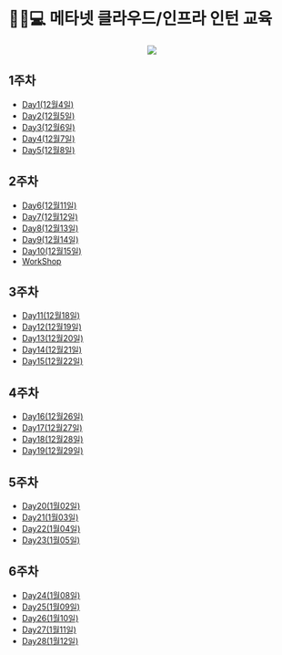 # 👨‍🎓💻 메타넷 클라우드/인프라 인턴 교육

<p align="center"> 
  <img src="https://github.com/JoEunSae/Metanet-Internship/assets/83803199/dc1ebfd9-71d0-4c8f-87f4-7a95e38c9fec">
</p>


## 1주차
- [Day1(12월4일)](./docs/Day1.md)
- [Day2(12월5일)](./docs/Day2.md)
- [Day3(12월6일)](./docs/Day3.md)
- [Day4(12월7일)](./docs/Day4.md)
- [Day5(12월8일)](./docs/Day5.md)


## 2주차
- [Day6(12월11일)](./docs/Day6.md)
- [Day7(12월12일)](./docs/Day7.md)
- [Day8(12월13일)](./docs/Day8.md)
- [Day9(12월14일)](./docs/Day9.md)
- [Day10(12월15일)](./docs/Day10.md)
- [WorkShop](./docs/WorkShop)


## 3주차
- [Day11(12월18일)](./docs/Day11.md)
- [Day12(12월19일)](./docs/Day12.md)
- [Day13(12월20일)](./docs/Day13.md)
- [Day14(12월21일)](./docs/Day14.md)
- [Day15(12월22일)](./docs/Day15.md)

## 4주차
- [Day16(12월26일)](./docs/Day16.md)
- [Day17(12월27일)](./docs/Day17.md)
- [Day18(12월28일)](./docs/Day18.md)
- [Day19(12월29일)](./docs/Day19.md)

## 5주차
- [Day20(1월02일)](./docs/Day20.md)
- [Day21(1월03일)](./docs/Day21.md)
- [Day22(1월04일)](./docs/Day22.md)
- [Day23(1월05일)](./docs/Day23.md)

## 6주차
- [Day24(1월08일)](./docs/Day24.md)
- [Day25(1월09일)](./docs/Day25.md)
- [Day26(1월10일)](./docs/Day26.md)
- [Day27(1월11일)](./docs/Day27.md)
- [Day28(1월12일)](./docs/Day28.md)
